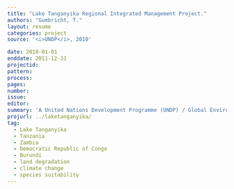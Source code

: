 ```yaml
---
title: "Lake Tanganyika Regional Integrated Management Project."
authors: "Gumbricht, T."
layout: resume
categories: project
source: '<i>UNDP</i>, 2010'

date: 2010-01-01
enddate: 2011-12-31
projectid:
pattern:
process:
pages:
number:
issue:
editor:
summary: 'A United Nations Development Programme (UNDP) / Global Environmental Facility (GEF) project covering the Lake Tanganyika riparian countries, Burundi, the Democratic Republic of Congo, Tanzania and Zambia.'
projurl: ../laketanganyika/
tag:
  - Lake Tanganyika
  - Tanzania
  - Zambia
  - Democratic Republic of Congo
  - Burundi
  - land degradation
  - climate change
  - species suitability
---
```

